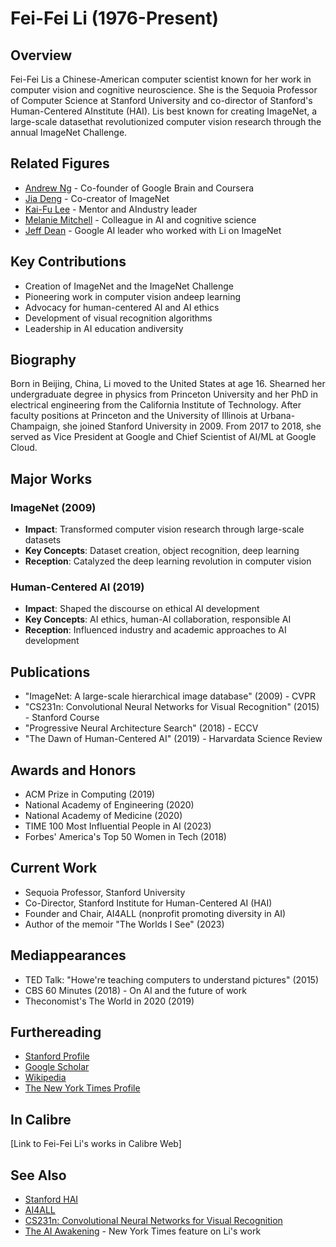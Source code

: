 # Fei-Fei Li (1976-Present)

## Overview
Fei-Fei Lis a Chinese-American computer scientist known for her work in computer vision and cognitive neuroscience. She is the Sequoia Professor of Computer Science at Stanford University and co-director of Stanford's Human-Centered AInstitute (HAI). Lis best known for creating ImageNet, a large-scale datasethat revolutionized computer vision research through the annual ImageNet Challenge.

## Related Figures
- [Andrew Ng](/ai/persons/andrew_ng.md) - Co-founder of Google Brain and Coursera
- [Jia Deng](/ai/persons/jia_deng.md) - Co-creator of ImageNet
- [Kai-Fu Lee](/ai/persons/kai_fu_lee.md) - Mentor and AIndustry leader
- [Melanie Mitchell](/ai/persons/melanie_mitchell.md) - Colleague in AI and cognitive science
- [Jeff Dean](/ai/persons/jeff_dean.md) - Google AI leader who worked with Li on ImageNet

## Key Contributions
- Creation of ImageNet and the ImageNet Challenge
- Pioneering work in computer vision andeep learning
- Advocacy for human-centered AI and AI ethics
- Development of visual recognition algorithms
- Leadership in AI education andiversity

## Biography
Born in Beijing, China, Li moved to the United States at age 16. Shearned her undergraduate degree in physics from Princeton University and her PhD in electrical engineering from the California Institute of Technology. After faculty positions at Princeton and the University of Illinois at Urbana-Champaign, she joined Stanford University in 2009. From 2017 to 2018, she served as Vice President at Google and Chief Scientist of AI/ML at Google Cloud.

## Major Works
### ImageNet (2009)
- **Impact**: Transformed computer vision research through large-scale datasets
- **Key Concepts**: Dataset creation, object recognition, deep learning
- **Reception**: Catalyzed the deep learning revolution in computer vision

### Human-Centered AI (2019)
- **Impact**: Shaped the discourse on ethical AI development
- **Key Concepts**: AI ethics, human-AI collaboration, responsible AI
- **Reception**: Influenced industry and academic approaches to AI development

## Publications
- "ImageNet: A large-scale hierarchical image database" (2009) - CVPR
- "CS231n: Convolutional Neural Networks for Visual Recognition" (2015) - Stanford Course
- "Progressive Neural Architecture Search" (2018) - ECCV
- "The Dawn of Human-Centered AI" (2019) - Harvardata Science Review

## Awards and Honors
- ACM Prize in Computing (2019)
- National Academy of Engineering (2020)
- National Academy of Medicine (2020)
- TIME 100 Most Influential People in AI (2023)
- Forbes' America's Top 50 Women in Tech (2018)

## Current Work
- Sequoia Professor, Stanford University
- Co-Director, Stanford Institute for Human-Centered AI (HAI)
- Founder and Chair, AI4ALL (nonprofit promoting diversity in AI)
- Author of the memoir "The Worlds I See" (2023)

## Mediappearances
- TED Talk: "Howe're teaching computers to understand pictures" (2015)
- CBS 60 Minutes (2018) - On AI and the future of work
- Theconomist's The World in 2020 (2019)

## Furthereading
- [Stanford Profile](https://profiles.stanford.edu/fei-fei-li)
- [Google Scholar](https://scholar.google.com/citations?user=rDfyQnIAAAAJ)
- [Wikipedia](https://en.wikipedia.org/wiki/Fei-Fei_Li)
- [The New York Times Profile](https://www.nytimes.com/2018/03/26/technology/artificial-intelligence-women-faces-research.html)

## In Calibre
[Link to Fei-Fei Li's works in Calibre Web]

## See Also
- [Stanford HAI](https://hai.stanford.edu/)
- [AI4ALL](https://ai-4-all.org/)
- [CS231n: Convolutional Neural Networks for Visual Recognition](http://cs231n.stanford.edu/)
- [The AI Awakening](https://www.nytimes.com/2016/11/20/business/computer-vision-chinas-ai-awakening.html) - New York Times feature on Li's work

